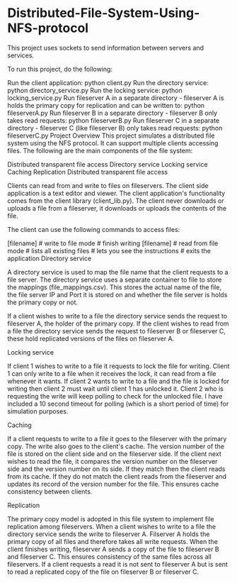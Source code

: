 # Distributed-File-System-Using-NFS-protocol
This project uses sockets to send information between servers and services.

To run this project, do the following:

Run the client application: python client.py
Run the directory service: python directory_service.py
Run the locking service: python locking_service.py
Run fileserver A in a separate directory - fileserver A is holds the primary copy for replication and can be written to: python fileserverA.py
Run fileserver B in a separate directory - fileserver B only takes read requests: python fileserverB.py
Run fileserver C in a separate directory - fileserver C (like fileserver B) only takes read requests: python fileserverC.py
Project Overview
This project simulates a distributed file system using the NFS protocol. It can support multiple clients accessing files. The following are the main components of the file system:

Distributed transparent file access
Directory service
Locking service
Caching
Replication
Distributed transparent file access

Clients can read from and write to files on fileservers. The client side application is a text editor and viewer. The client application's functionality comes from the client library (client_lib.py). The client never downloads or uploads a file from a fileserver, it downloads or uploads the contents of the file.

The client can use the following commands to access files:

<write> [filename]  # write to file mode
<end>           # finish writing
<read> [filename]   # read from file mode
<list>          # lists all existing files
<instructions>      # lets you see the instructions 
<quit>          # exits the application
Directory service

A directory service is used to map the file name that the client requests to a file server. The directory service uses a separate container to file to store the mappings (file_mappings.csv). This stores the actual name of the file, the file server IP and Port it is stored on and whether the file server is holds the primary copy or not.

If a client wishes to write to a file the directory service sends the request to fileserver A, the holder of the primary copy. If the client wishes to read from a file the directory service sends the request to fileserver B or fileserver C, these hold replicated versions of the files on fileserver A.

Locking service

If client 1 wishes to write to a file it requests to lock the file for writing. Client 1 can only write to a file when it receives the lock, it can read from a file whenever it wants. If client 2 wants to write to a file and the file is locked for writing then client 2 must wait until client 1 has unlocked it. Client 2 who is requesting the write will keep polling to check for the unlocked file. I have included a 10 second timeout for polling (which is a short period of time) for simulation purposes.

Caching

If a client requests to write to a file it goes to the fileserver with the primary copy. The write also goes to the client's cache. The version number of the file is stored on the client side and on the fileserver side. If the client next wishes to read the file, it compares the version number on the fileserver side and the version number on its side. If they match then the client reads from its cache. If they do not match the client reads from the fileserver and updates its record of the version number for the file. This ensures cache consistency between clients.

Replication

The primary copy model is adopted in this file system to implement file replication among fileservers. When a client wishes to write to a file the directory service sends the write to fileserver A. Filserver A holds the primary copy of all files and therefore takes all write requests. When the client finishes writing, fileserver A sends a copy of the file to fileserver B and fileserver C. This ensures consistency of the same files across all fileservers. If a client requests a read it is not sent to fileserver A but is sent to read a replicated copy of the file on fileserver B or fileserver C.
